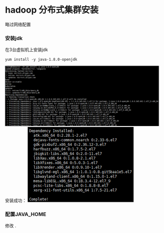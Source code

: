 # hadoop 分布式集群安装

略过网络配置
### 安装jdk
在3台虚拟机上安装jdk

```
yum install -y java-1.8.0-openjdk
```
![输入图片说明](https://raw.githubusercontent.com/dfdbb/MyMakdownPhoto/master/2022/objMw5ayGINvnmwM.png)
安装成功：
![输入图片说明](https://raw.githubusercontent.com/dfdbb/MyMakdownPhoto/master/2022/fjoH6RuvFfseUo9c.png)

### 配置JAVA_HOME
修改 .


<!--stackedit_data:
eyJoaXN0b3J5IjpbLTE5NTkzNTMzNzgsMTYxMTM0NzAzNywtMj
A4ODc0NjYxMiwxNDUyMjk2MjkxXX0=
-->
